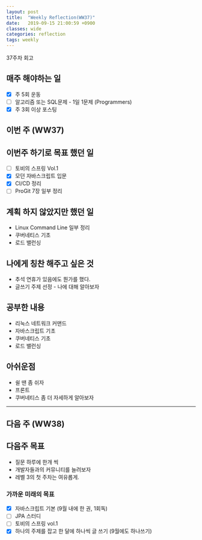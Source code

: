 ```yaml
---
layout: post
title:  "Weekly Reflection(WW37)"
date:   2019-09-15 21:00:59 +0900
classes: wide
categories: reflection
tags: weekly
---
```


37주차 회고

## 매주 해야하는 일

- [x] 주 5회 운동
- [ ] 알고리즘 또는 SQL문제 - 1일 1문제 (Programmers)
- [x] 주 3회 이상 포스팅

## 이번 주 (WW37)

## 이번주 하기로 목표 했던 일

- [ ] 토비의 스프링 Vol.1
- [x] 모던 자바스크립트 입문
- [x] CI/CD 정리
- [ ] ProGit 7장 일부 정리

## 계획 하지 않았지만 했던 일

- Linux Command Line 일부 정리
- 쿠버네티스 기초
- 로드 밸런싱

## 나에게 칭찬 해주고 싶은 것

- 추석 연휴가 있음에도 뭔가를 했다.
- 글쓰기 주제 선정 - 나에 대해 알아보자

## 공부한 내용

- 리눅스 네트워크 커맨드
- 자바스크립트 기초
- 쿠버네티스 기초
- 로드 밸런싱

## 아쉬운점

- 쉴 땐 좀 쉬자
- 프론트
- 쿠버네티스 좀 더 자세하게 알아보자

---

## 다음 주 (WW38)

## 다음주 목표

- 질문 하루에 한개 씩
- 개발자들과의 커뮤니티를 늘려보자
- 레벨 3의 첫 주차는 여유롭게.

### 가까운 미래의 목표

- [x] 자바스크립트 기본 (9월 내에 한 권, 1회독)
- [ ] JPA 스터디
- [ ] 토비의 스프링 vol.1
- [x] 하나의 주제를 잡고 한 달에 하나씩 글 쓰기 (9월에도 하나쓰기)
